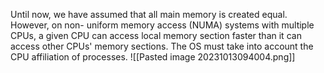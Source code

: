 Until now, we have assumed that all main memory is created equal. However, on non- uniform memory access (NUMA) systems with multiple CPUs, a given CPU can access local memory section faster than it can access other CPUs' memory sections.
The OS must take into account the CPU affiliation of processes.
![[Pasted image 20231013094004.png]]
